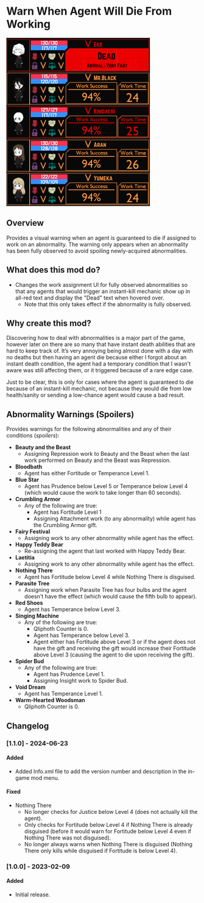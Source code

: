 # Warn When Agent Will Die From Working

![Warn When Agent Will Dire From Working example](https://raw.githubusercontent.com/ctristan/lobotomy-corporation-mods/assets/warn-when-agent-will-die-from-working.png)

## Overview

Provides a visual warning when an agent is guaranteed to die if assigned to work on an abnormality.
The warning only appears when an abnormality has been fully observed to avoid spoiling newly-acquired abnormalities.

## What does this mod do?

- Changes the work assignment UI for fully observed abnormalities so that any agents that would trigger an instant-kill
  mechanic show up in all-red text and display the "Dead" text when hovered over.
    - Note that this only takes effect if the abnormality is fully observed.

## Why create this mod?

Discovering how to deal with abnormalities is a major part of the game, however later on there are so many that have
instant death abilities that are hard to keep track of.
It’s very annoying being almost done with a day with no deaths but then having an agent die because either I forgot
about an instant death condition, the agent had a temporary condition that I wasn't aware was still affecting them, or
it triggered because of a rare edge case.

Just to be clear, this is only for cases where the agent is guaranteed to die because of an instant-kill mechanic, not
because they would die from low health/sanity or sending a low-chance agent would cause a bad result.

## Abnormality Warnings (Spoilers)

Provides warnings for the following abnormalities and any of their conditions (*spoilers*):

- **Beauty and the Beast**
    - Assigning Repression work to Beauty and the Beast when the last work performed on Beauty and the Beast was
      Repression.
- **Bloodbath**
    - Agent has either Fortitude or Temperance Level 1.
- **Blue Star**
    - Agent has Prudence below Level 5 or Temperance below Level 4 (which would cause the work to take longer than 60
      seconds).
- **Crumbling Armor**
    - Any of the following are true:
        - Agent has Fortitude Level 1
        - Assigning Attachment work (to any abnormality) while agent has the Crumbling Armor gift.
- **Fairy Festival**
    - Assigning work to any other abnormality while agent has the effect.
- **Happy Teddy Bear**
    - Re-assigning the agent that last worked with Happy Teddy Bear.
- **Laetitia**
    - Assigning work to any other abnormality while agent has the effect.
- **Nothing There**
    - Agent has Fortitude below Level 4 while Nothing There is disguised.
- **Parasite Tree**
    - Assigning work when Parasite Tree has four bulbs and the agent doesn't have the effect (which would cause the
      fifth bulb to appear).
- **Red Shoes**
    - Agent has Temperance below Level 3.
- **Singing Machine**
    - Any of the following are true:
        - Qliphoth Counter is 0.
        - Agent has Temperance below Level 3.
        - Agent either has Fortitude above Level 3 or if the agent does not have the gift and receiving the gift would
          increase their Fortitude above Level 3 (causing the agent to die upon receiving the gift).
- **Spider Bud**
    - Any of the following are true:
        - Agent has Prudence Level 1.
        - Assigning Insight work to Spider Bud.
- **Void Dream**
    - Agent has Temperance Level 1.
- **Warm-Hearted Woodsman**
    - Qliphoth Counter is 0.

## Changelog

### [1.1.0] - 2024-06-23

#### Added

- Added Info.xml file to add the version number and description in the in-game mod menu.

#### Fixed

- Nothing There
    - No longer checks for Justice below Level 4 (does not actually kill the agent).
    - Only checks for Fortitude below Level 4 if Nothing There is already disguised (before it would warn for Fortitude
      below Level 4 even if Nothing There was not disguised).
    - No longer always warns when Nothing There is disguised (Nothing There only kills while disguised if Fortitude is
      below Level 4).

### [1.0.0] - 2023-02-09

#### Added

- Initial release.
